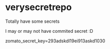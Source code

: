 # verysecretrepo
Totally have some secrets

I may or may not have commited secret :D 

zomato_secret_key=293adskdl19ei913askd1030
